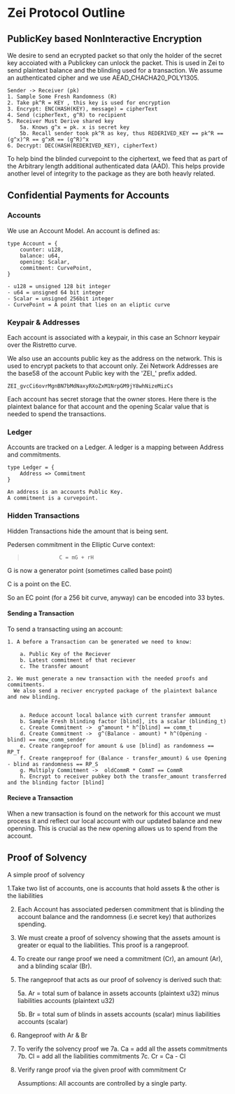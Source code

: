 # Zei Protocol Outline

## PublicKey based NonInteractive Encryption

We desire to send an ecrypted packet so that only the holder of the secret key accoiated with
a Publickey can unlock the packet. This is used in Zei to send plaintext balance and the blinding used for a transaction.
We assume an authenticated cipher and we use AEAD_CHACHA20_POLY1305.

    Sender -> Receiver (pk)
    1. Sample Some Fresh Randomness (R)
    2. Take pk^R = KEY , this key is used for encryption
    3. Encrypt: ENC(HASH(KEY), message) = cipherText
    4. Send (cipherText, g^R) to recipient
    5. Receiver Must Derive shared key
        5a. Knows g^x = pk. x is secret key
        5b. Recall sender took pk^R as key, thus REDERIVED_KEY == pk^R == (g^x)^R == g^xR == (g^R)^x
    6. Decrypt: DEC(HASH(REDERIVED_KEY), cipherText)


To help bind the blinded curvepoint to the ciphertext, we feed that as part of the Arbitrary length additional authenticated data (AAD). This helps provide another level of integrity to the package as they are both heavly related.


## Confidential Payments for Accounts

### Accounts

We use an Account Model. An account is defined as:

    type Account = {
        counter: u128,
        balance: u64,
        opening: Scalar,
        commitment: CurvePoint,
    }

    - u128 = unsigned 128 bit integer
    - u64 = unsigned 64 bit integer
    - Scalar = unsigned 256bit integer
    - CurvePoint = A point that lies on an eliptic curve

### Keypair & Addresses

Each account is associated with a keypair, in this case an Schnorr keypair over the Ristretto curve.

We also use an accounts public key as the address on the network. This is used to encrypt packets to that account only.
Zei Network Addresses are the base58 of the account Public key with the 'ZEI_' prefix added.

```
ZEI_gvcCi6ovrMgnBN7bMdNaxyRXoZxM1NrpGM9jY8whNizeMizCs
```
Each account has secret storage that the owner stores. Here there is the plaintext balance for that account and the opening Scalar value that is needed to spend the transactions.

### Ledger
Accounts are tracked on a Ledger. A ledger is a mapping between Address and commitments.

    type Ledger = {
        Address => Commitment
    }

    An address is an accounts Public Key.
    A commitment is a curvepoint. 


### Hidden Transactions
Hidden Transactions hide the amount that is being sent. 

Pedersen commitment in the Elliptic Curve context:

>                C = mG + rH

G is now a generator point (sometimes called base point)

C is a point on the EC. 

So an EC point (for a 256 bit curve, anyway) can be encoded into 33 bytes.

#### Sending a Transaction

To send a transacting using an account:

    1. A before a Transaction can be generated we need to know:

        a. Public Key of the Reciever
        b. Latest commitment of that reciever
        c. The transfer amount

    2. We must generate a new transaction with the needed proofs and commitments.
      We also send a reciver encrypted package of the plaintext balance and new blinding.


        a. Reduce account local balance with current transfer ammount
        b. Sample Fresh blinding factor [blind], its a scalar (blinding_t)
        c. Create Commitment ->  g^amount * h^[blind] == comm_t
        d. Create Commitment ->  g^(Balance - amount) * h^(Opening - blind) == new_comm_sender
        e. Create rangeproof for amount & use [blind] as randomness == RP_T
        f. Create rangeproof for (Balance - transfer_amount) & use Opening - blind as randomness == RP_S
        g. Multiply Commitment ->  oldCommR * CommT == CommR
        h. Encrypt to receiver pubkey both the transfer_amount transferred and the blinding factor [blind] 
    
#### Recieve a Transaction

When a new transaction is found on the network for this account we must process it and reflect our local account with our updated balance and new openning. This is crucial as the new opening allows us to spend from the account.



## Proof of Solvency

A simple proof of solvency

1.Take two list of accounts, one is accounts that hold assets & the other is the liabilities

2. Each Account has associated pedersen commitment that is blinding the account balance and the randomness (i.e secret key) that authorizes spending.

3. We must create a proof of solvency showing that the assets amount is greater or equal to the liabilities. This proof is a rangeproof. 

4. To create our range proof we need a commitment (Cr), an amount (Ar), and a blinding scalar (Br).

5. The rangeproof that acts as our proof of solvency is derived such that:

	5a. Ar = total sum of balance in assets accounts (plaintext u32) minus liabilities accounts (plaintext u32)    

	5b. Br =  total sum of blinds in assets accounts (scalar) minus liabilities accounts (scalar)    

6. Rangeproof with Ar & Br

7. To verify the solvency proof we
	7a. Ca = add all the assets commitments
	7b. Cl = add all the liabilities commitments
	7c. Cr = Ca - Cl
8. Verify range proof via the given proof with commitment Cr

	Assumptions:
		All accounts are controlled by a single party.
